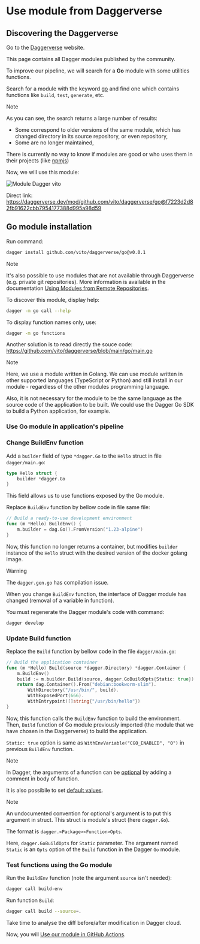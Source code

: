 # Use module from Daggerverse

## Discovering the Daggerverse

Go to the [Daggerverse](https://daggerverse.dev) website.

This page contains all Dagger modules published by the community.

To improve our pipeline, we will search for a **Go** module with some utilities functions.

Search for a module with the keyword [go](https://daggerverse.dev/search?q=go) and find one which contains functions like `build`, `test`, `generate`, etc.

> [!NOTE]
> As you can see, the search returns a large number of results:
> - Some correspond to older versions of the same module, which has changed directory in its source repository, or even repository,
> - Some are no longer maintained,
>
> There is currently no way to know if modules are good or who uses them in their projects (like [npmjs](https://www.npmjs.com))

Now, we will use this module:

![Module Dagger vito](../dagger-module-go-vito.jpg)

Direct link: https://daggerverse.dev/mod/github.com/vito/daggerverse/go@f7223d2d82fb91622cbb7954177388d995a98d59

## Go module installation

Run command:
```bash
dagger install github.com/vito/daggerverse/go@v0.0.1
```

> [!NOTE]
> It's also possible to use modules that are not available through Daggerverse (e.g. private git repositories). More information is available in the documentation [Using Modules from Remote Repositories](https://docs.dagger.io/api/remote-modules).

To discover this module, display help:
```bash
dagger -m go call --help
```

To display function names only, use:
```bash
dagger -m go functions
```

Another solution is to read directly the souce code: https://github.com/vito/daggerverse/blob/main/go/main.go

> [!NOTE]
> Here, we use a module written in Golang. We can use module written in other supported languages (TypeScript or Python) and still install in our module - regardless of the other modules programming language.
>
> Also, it is not necessary for the module to be the same language as the source code of the application to be built. We could use the Dagger Go SDK to build a Python application, for example.

### Use Go module in application's pipeline

### Change BuildEnv function

Add a `builder` field of type `*dagger.Go` to the `Hello` struct in file `dagger/main.go`:
```go
type Hello struct {
	builder *dagger.Go
}
```
This field allows us to use functions exposed by the Go module.

Replace `BuildEnv` function by bellow code in file same file:
```go
// Build a ready-to-use development environment
func (m *Hello) BuildEnv() {
	m.builder = dag.Go().FromVersion("1.23-alpine")
}
```

Now, this function no longer returns a container, but modifies `builder` instance of the `Hello` struct with the desired version of the docker golang image.

> [!WARNING]
> The `dagger.gen.go` has compilation issue.
>
> When you change `BuildEnv` function, the interface of Dagger module has changed (removal of a variable in function).
>
> You must regenerate the Dagger module's code with command:
> ```bash
> dagger develop
> ```

### Update Build function

Replace the `Build` function by bellow code in the file `dagger/main.go`:
```go
// Build the application container
func (m *Hello) Build(source *dagger.Directory) *dagger.Container {
	m.BuildEnv()
	build := m.builder.Build(source, dagger.GoBuildOpts{Static: true})
	return dag.Container().From("debian:bookworm-slim").
		WithDirectory("/usr/bin/", build).
		WithExposedPort(666).
		WithEntrypoint([]string{"/usr/bin/hello"})
}
```

Now, this function calls the `BuildEnv` function to build the environment. Then, `Build` function of Go module previously imported (the module that we have chosen in the Daggerverse) to build the application.

`Static: true` option is same as `WithEnvVariable("CGO_ENABLED", "0")` in previous `BuildEnv` function.

> [!NOTE]
> In Dagger, the arguments of a function can be [optional](https://docs.dagger.io/manuals/developer/functions/#optional-arguments) by adding a comment in body of function.
>
> It is also possibile to set [default values](https://docs.dagger.io/api/arguments/#default-values).

> [!NOTE]
> An undocumented convention for optional's argument is to put this argument in struct.
> This struct is module's struct (here `dagger.Go`).
>
> The format is `dagger.<Package><Function>Opts`.
>
> Here, `dagger.GoBuildOpts` for `Static` parameter.
> The argument named `Static` is an `Opts` option of the `Build` function in the Dagger `Go` module.

### Test functions using the Go module

Run the `BuildEnv` function (note the argument `source` isn't needed):
```bash
dagger call build-env
```

Run function `Build`:
```bash
dagger call build --source=.
```

Take time to analyse the diff before/after modification in Dagger cloud.

Now, you will [Use our module in GitHub Actions](04-use-module-in-github-actions.md).
